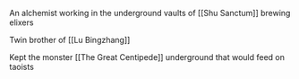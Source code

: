 An alchemist working in the underground vaults of [[Shu Sanctum]] brewing elixers

Twin brother of [[Lu Bingzhang]]

Kept the monster [[The Great Centipede]] underground that would feed on taoists